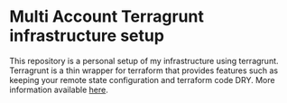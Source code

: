 # Multi Account Terragrunt infrastructure setup

This repository is a personal setup of my infrastructure using terragrunt. Terragrunt is a thin wrapper for terraform that provides features such as keeping your remote state configuration and terraform code DRY. More information available [here](https://terragrunt.gruntwork.io/docs/getting-started/quick-start/).